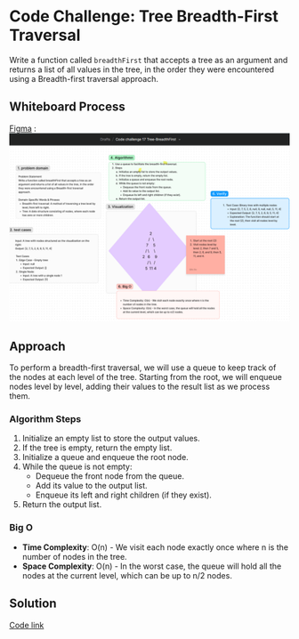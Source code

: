 # Code Challenge: Tree Breadth-First Traversal

Write a function called `breadthFirst` that accepts a tree as an argument and returns a list of all values in the tree, in the order they were encountered using a Breadth-first traversal approach.

## Whiteboard Process
[Figma](https://www.figma.com/board/NsbywuE7pej6emU9EPB4Os/Code-challenge-17-Tree-Max?node-id=0-1&t=uxC4iT7n0lBtTTfn-0) : ![alt text](image.png)

## Approach
To perform a breadth-first traversal, we will use a queue to keep track of the nodes at each level of the tree. Starting from the root, we will enqueue nodes level by level, adding their values to the result list as we process them.

### Algorithm Steps
1. Initialize an empty list to store the output values.
2. If the tree is empty, return the empty list.
3. Initialize a queue and enqueue the root node.
4. While the queue is not empty:
   - Dequeue the front node from the queue.
   - Add its value to the output list.
   - Enqueue its left and right children (if they exist).
5. Return the output list.

### Big O
- **Time Complexity**: O(n) - We visit each node exactly once where n is the number of nodes in the tree.
- **Space Complexity**: O(n) - In the worst case, the queue will hold all the nodes at the current level, which can be up to n/2 nodes.

## Solution
[Code link](./breadthFirst.js)
